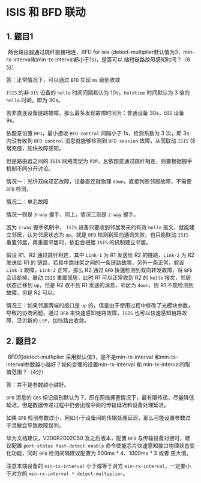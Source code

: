 # ISIS 和 BFD 联动

## 1. 题目1

​	两台路由器通过跳纤直接相连，BFD for isis (detect-multiplier默认值为3，min-rx-interval和min-tx-interval都小于1s)，是否可以 缩短链路故障感知时间？（6分） 

答：正常情况下，可以通过 `BFD` 实现 `ms` 级别收敛

`ISIS` 的非 `DIS` 设备的 `hello` 时间间隔默认为 10s，`holdtime` 时间默认为 3 倍的 `hello` 时间，即为 30s。

若非直连设备链路故障，那么最多发现故障时间为：普通设备 30s，`DIS` 设备 9s。

依题意设置 `BFD`，最小接收 `BFD control` 间隔小于 1s，检测系数为 3 次，即 3s 内没有收到 `BFD control` 消息就能够检测到 `BFD session` 故障，从而联动 `ISIS` 邻居充值，加快故障感知。



但是路由器之间的 `ISIS` 网络类型为 `P2P`，且依题意通过跳纤相连，则要根据握手机制不同分开讨论。

情况一：光纤双向双芯故障，设备直连就物理 `down`，直接判断邻居故障，不需要 `BFD` 检测。

情况二：单芯故障

情况一则是 `3-way` 握手，同上，情况二则是 `2-way` 握手。

因为 `2-way` 握手机制中， `ISIS`	 设备只要收到邻居发来的有效 `hello` 报文，就能建立邻居，认为邻居状态为 `up`。就是 `BFD` 检测到双向通讯失败，也只能联动 `ISIS` 重置邻居，再重置邻居时，依旧会根据 `ISIS` 的机制建立邻居。

假设 R1、R2 通过跳纤相连，其中 `Link-1` 为 R1 发送给 R2 的链路，`Link-2` 为 R2 发送给 R1 的 链路，若其中跳线架之间的一条链路故障，另外一条正常，假设 `Link-1` 故障，`Link-2` 正常，那么 R2 通过 `BFD` 快速检测到双向转发故障，将 `BFD` 会话断掉，联动 `ISIS` 重置邻居，此时 R1 可以正常收到 R2 的 `hello` 报文，邻居状态迁移到 `up`，但是 R2 收不到 R1 发送的消息，邻居为 `down`，则 R1 不能检测到故障，但是 R2 可以。

情况三：如果邻居两端的接口是 `up` 的，但是由于使用过程中修改了光模块参数，导致的协商问题，通过 `BFD` 来快速感知链路故障，`ISIS` 也可以快速感知链路故障，泛洪新的 `LSP`，加快路由收敛。



## 2. 题目2

​	BFD的detect-multiplier 采用默认值3，是不是min-rx-interval 和min-tx-interval参数越小越好？如何合理的设置min-rx-interval 和 min-tx-interval的取值范围？（4分）

答：并不是参数越小越好。

`BFD` 消息的 `QOS` 标记级别默认为 7，即在网络拥塞情况下，最有限传递，尽量降低延迟，但是数据传递过程中仍会出现中间的传输延迟和设备处理延迟。

如果 `BFD` 检测参数过小，例如小于设备间的传输处理延迟，那么可能设置参数过于灵敏会导致故障误判。



华为文档建议，V200R2002C50 及之后版本，配置 `BFD` 与传输设备对接时，建议配置 `port-status fast-detect enable` 命令使能芯片快速感知接口物理状态变化功能，同时 `BFD` 检测间隔建议配置为 500ms * 4、1000ms * 3 或者 更大值。



注意本端设备的 `min-tx-interval` 小于或等于对方 `min-rx-interval`，一定要小于对方的 `min-rx-interval * detect-multiplier`。

